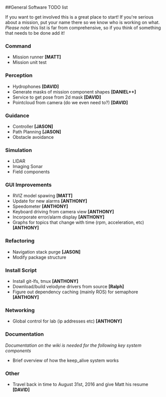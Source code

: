 ##General Software TODO list

If you want to get involved this is a great place to start! If you're serious about a mission, put your name there so we know who is working on what. _Please note_ this list is far from comprehensive, so if you think of something that needs to be done add it!

### Command
* Mission runner __[MATT]__
* Mission unit test

### Perception
* Hydrophones __[DAVID]__
* Generate masks of mission component shapes __[DANIEL++]__
* Service to get pose from 2d mask __[DAVID]__
* Pointcloud from camera (do we even need to?) __[DAVID]__

### Guidance
* Controller __[JASON]__
* Path Planning __[JASON]__
* Obstacle avoidance

### Simulation
* LIDAR
* Imaging Sonar
* Field components

### GUI Improvements
* RVIZ model spawing __[MATT]__
* Update for new alarms __[ANTHONY]__
* Speedometer __[ANTHONY]__
* Keyboard driving from camera view __[ANTHONY]__
* Incorporate error/alarm display __[ANTHONY]__
* Graphs for topics that change with time (rpm, acceleration, etc) __[ANTHONY]__

### Refactoring
* Navigation stack purge __[JASON]__
* Modify package structure

### Install Script
* Install git-lfs, tmux __[ANTHONY]__
* Download/build velodyne drivers from source __[Ralph]__
* Figure out dependency caching (mainly ROS) for semaphore __[ANTHONY]__

### Networking
* Global control for lab (ip addresses etc) __[ANTHONY]__

### Documentation
_Documentation on the wiki is needed for the following key system components_
* Brief overview of how the keep_alive system works

### Other
* Travel back in time to August 31st, 2016 and give Matt his resume __[DAVID]__